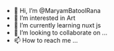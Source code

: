 - 👋 Hi, I’m @MaryamBatoolRana
- 👀 I’m interested in Art
- 🌱 I’m currently learning nuxt js
- 💞️ I’m looking to collaborate on ...
- 📫 How to reach me ...

<!---
MaryamBatoolRana/MaryamBatoolRana is a ✨ special ✨ repository because its `README.md` (this file) appears on your GitHub profile.
You can click the Preview link to take a look at your changes.
--->
